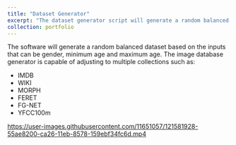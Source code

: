 ```yaml
---
title: "Dataset Generator"
excerpt: "The dataset generator script will generate a random balanced dataset according to the inputs<br/><img src='/images/dataset-generator.png'>"
collection: portfolio
---
```


The software will generate a random balanced dataset based on the inputs that can be gender, minimum age and maximum age.
The image database generator is capable of adjusting to multiple collections such as:

* IMDB
* WIKI
* MORPH
* FERET
* FG-NET
* YFCC100m


https://user-images.githubusercontent.com/11651057/121581928-55ae8200-ca26-11eb-8578-159ebf34fc6d.mp4

